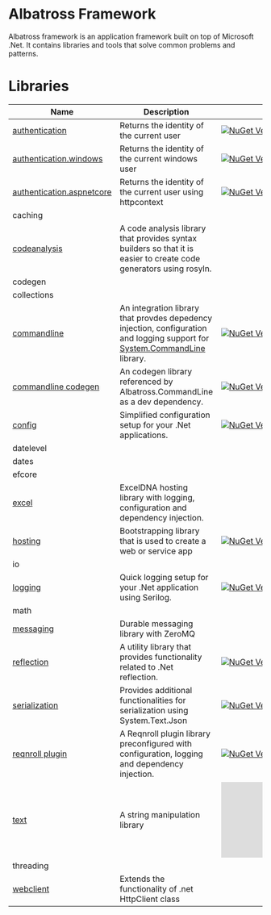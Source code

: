 # Albatross Framework
Albatross framework is an application framework built on top of Microsoft .Net.  It contains libraries and tools that solve common problems and patterns.

# Libraries
|Name|Description||
|-|-|-|
|[authentication](./authentication/Albatross.Authentication/) |Returns the identity of the current user|[![NuGet Version](https://img.shields.io/nuget/v/Albatross.Authentication)](https://www.nuget.org/packages/Albatross.Authentication)|
|[authentication.windows](./authentication/Albatross.Authentication.Windows/) |Returns the identity of the current windows user|[![NuGet Version](https://img.shields.io/nuget/v/Albatross.Authentication.Windows)](https://www.nuget.org/packages/Albatross.Authentication.Windows)|
|[authentication.aspnetcore](./authentication/Albatross.Authentication.AspNetCore/) |Returns the identity of the current user using httpcontext|[![NuGet Version](https://img.shields.io/nuget/v/Albatross.Authentication.AspNetCore)](https://www.nuget.org/packages/Albatross.Authentication.AspNetCore)|
|caching|||
|[codeanalysis](./codeanalysis/Albatross.CodeAnalysis/)|A code analysis library that provides syntax builders so that it is easier to create code generators using rosyln.||
|codegen|||
|collections|||
|[commandline](./commandline/Albatross.CommandLine)|An integration library that provdes depedency injection, configuration and logging support for [System.CommandLine](https://learn.microsoft.com/en-us/dotnet/standard/commandline/) library.|[![NuGet Version](https://img.shields.io/nuget/v/Albatross.CommandLine)](https://www.nuget.org/packages/Albatross.CommandLine)|
|[commandline codegen](./commandline/Albatross.CommandLine.CodeGen/)|An codegen library referenced by Albatross.CommandLine as a dev dependency.|[![NuGet Version](https://img.shields.io/nuget/v/Albatross.CommandLine.CodeGen)](https://www.nuget.org/packages/Albatross.CommandLine.CodeGen)|
|[config](./config/Albatross.Config)|Simplified configuration setup for your .Net applications.|[![NuGet Version](https://img.shields.io/nuget/v/Albatross.Config)](https://www.nuget.org/packages/Albatross.Config)|
|datelevel|||
|dates|||
|efcore|||
|[excel](./excel/Albatross.Hosting.Excel/)|ExcelDNA hosting library with logging, configuration and dependency injection.||
|[hosting](./hosting/Albatross.Hosting/)|Bootstrapping library that is used to create a web or service app|[![NuGet Version](https://img.shields.io/nuget/v/Albatross.Hosting)](https://www.nuget.org/packages/Albatross.Hosting)|
|io|||
|[logging](./logging/Albatross.Logging)|Quick logging setup for your .Net application using Serilog.|[![NuGet Version](https://img.shields.io/nuget/v/Albatross.Logging)](https://www.nuget.org/packages/Albatross.Logging)|
|math|||
|[messaging](./messaging/Albatross.Messaging)|Durable messaging library with ZeroMQ||
|[reflection](./reflection/Albatross.Reflection/)|A utility library that provides functionality related to .Net reflection.|[![NuGet Version](https://img.shields.io/nuget/v/Albatross.Reflection)](https://www.nuget.org/packages/Albatross.Reflection)|
|[serialization](./serialization/Albatross.Serialization/)|Provides additional functionalities for serialization using System.Text.Json|[![NuGet Version](https://img.shields.io/nuget/v/Albatross.Serialization)](https://www.nuget.org/packages/Albatross.Serialization)|
|[reqnroll plugin](./testing/Albatross.ReqnrollPlugin//)|A Reqnroll plugin library preconfigured with configuration, logging and dependency injection.|[![NuGet Version](https://img.shields.io/nuget/v/Albatross.ReqnrollPlugin)](https://www.nuget.org/packages/Albatross.ReqnrollPlugin)|
|[text](./text/Albatross.Text/)|A string manipulation library|[![NuGet Version](https://img.shields.io/nuget/v/Albatross.Text)](https://www.nuget.org/packages/Albatross.Text)|
|threading|||
|[webclient](./webclient/Albatross.WebClient/)|Extends the functionality of .net HttpClient class||